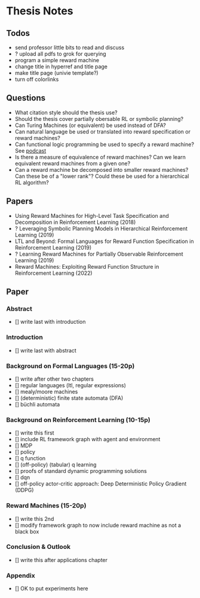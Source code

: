 # Thesis Notes

## Todos

- send professor little bits to read and discuss
- ? upload all pdfs to grok for querying
- program a simple reward machine
- change title in hyperref and title page
- make title page (univie template?)
- turn off colorlinks

## Questions

- What citation style should the thesis use?
- Should the thesis cover partially obersable RL or symbolic planning?
- Can Turing Machines (or equivalent) be used instead of DFA?
- Can natural language be used or translated into reward specification or reward machines?
- Can functional logic programming be used to specify a reward machine? See [podcast](https://podcasts.google.com/feed/aHR0cHM6Ly9mZWVkcy56ZW5jYXN0ci5jb20vZi9vU24xaTMxNi5yc3M/episode/ZjM2NzgwZDAtYWVjNC00N2QwLWJlYjMtNjg5ZWMzNjk2NTEy)
- Is there a measure of equivalence of reward machines? Can we learn equivalent reward machines from a given one?
- Can a reward machine be decomposed into smaller reward machines? Can these be of a "lower rank"? Could these be used for a hierarchical RL algorithm?

## Papers

- Using Reward Machines for High-Level Task Specification and Decomposition in Reinforcement Learning (2018)
- ? Leveraging Symbolic Planning Models in Hierarchical Reinforcement Learning (2019)
- LTL and Beyond: Formal Languages for Reward Function Specification in Reinforcement Learning (2019)
- ? Learning Reward Machines for Partially Observable Reinforcement Learning (2019)
- Reward Machines: Exploiting Reward Function Structure in Reinforcement Learning (2022)

## Paper

### Abstract

- [] write last with introduction

### Introduction

- [] write last with abstract

### Background on Formal Languages (15-20p)

- [] write after other two chapters
- [] regular languages (ltl, regular expressions)
- [] mealy/moore machines
- [] (deterministic) finite state automata (DFA)
- [] büchli automata

### Background on Reinforcement Learning (10-15p)

- [] write this first
- [] include RL framework graph with agent and environment
- [] MDP
- [] policy
- [] q function
- [] (off-policy) (tabular) q learning
- [] proofs of standard dynamic programming solutions
- [] dqn
- [] off-policy actor-critic approach: Deep Deterministic Policy Gradient (DDPG)

### Reward Machines (15-20p)

- [] write this 2nd
- [] modify framework graph to now include reward machine as not a black box

### Conclusion & Outlook

- [] write this after applications chapter

### Appendix

- [] OK to put experiments here
